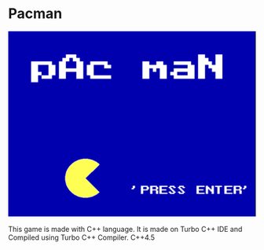 # Pacman
<img src="images/home.png">

This game is made with C++ language.
It is made on Turbo C++ IDE and Compiled using Turbo C++ Compiler.
C++4.5
